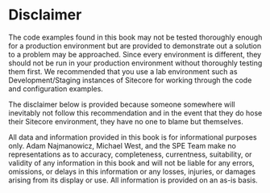 # Disclaimer

The code examples found in this book may not be tested thoroughly enough for a production environment but are provided to demonstrate out a solution to a problem may be approached. Since every environment is different, they should not be run in your production environment without thoroughly testing them first. We recommended that you use a lab environment such as Development/Staging instances of Sitecore for working through the code and configuration examples.

The disclaimer below is provided because someone somewhere will inevitably not follow this recommendation and in the event that they do hose their Sitecore environment, they have no one to blame but themselves.

All data and information provided in this book is for informational purposes only. Adam Najmanowicz, Michael West, and the SPE Team make no representations as to accuracy, completeness, currentness, suitability, or validity of any information in this book and will not be liable for any errors, omissions, or delays in this information or any losses, injuries, or damages arising from its display or use. All information is provided on an as-is basis.